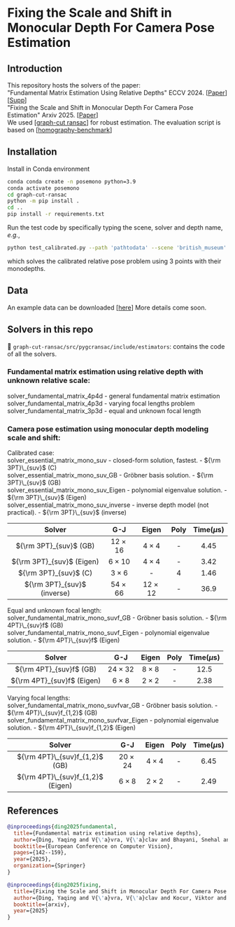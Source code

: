 # Fixing the Scale and Shift in Monocular Depth For Camera Pose Estimation

## Introduction
This repository hosts the solvers of the paper: <br />
"Fundamental Matrix Estimation Using Relative Depths" ECCV 2024. [[Paper](https://www.ecva.net/papers/eccv_2024/papers_ECCV/papers/08966.pdf)][[Supp](https://www.ecva.net/papers/eccv_2024/papers_ECCV/papers/08966-supp.pdf)] <br />
"Fixing the Scale and Shift in Monocular Depth For Camera Pose Estimation" Arxiv 2025. [[Paper](https://www.ecva.net/papers/eccv_2024/papers_ECCV/papers/08966.pdf)] <br />
We used [[graph-cut ransac](https://github.com/danini/graph-cut-ransac)] for robust estimation. The evaluation script is based on [[homography-benchmark](https://github.com/danini/homography-benchmark)] <br />

## Installation
Install in Conda environment 
```bash
conda conda create -n posemono python=3.9
conda activate posemono
cd graph-cut-ransac
python -m pip install .
cd ..
pip install -r requirements.txt
```
Run the test code by specifically typing the scene, solver and depth name, _e.g._,
```bash
python test_calibrated.py --path 'pathtodata' --scene 'british_museum' --solver 'mono' --depth 'unidepth'
```
which solves the calibrated relative pose problem using 3 points with their monodepths.

## Data
An example data can be downloaded [[here](https://drive.google.com/file/d/13ZRI8D5gxLi37xbjH0lNJ3tk6QWr0MuA/view?usp=drive_link)]
More details come soon.

## Solvers in this repo
:file_folder: ``graph-cut-ransac/src/pygcransac/include/estimators``: contains the code of all the solvers. 
### Fundamental matrix estimation using relative depth with unknown relative scale:

solver_fundamental_matrix_4p4d - general fundamental matrix estimation <br />
solver_fundamental_matrix_4p3d - varying focal lengths problem <br />
solver_fundamental_matrix_3p3d - equal and unknown focal length <br />


### Camera pose estimation using monocular depth modeling scale and shift:

Calibrated case: <br />
solver_essential_matrix_mono_suv - closed-form solution, fastest. - ${\rm 3PT}\_{suv}$ (C) <br />
solver_essential_matrix_mono_suv_GB  - Gröbner basis solution. - ${\rm 3PT}\_{suv}$ (GB) <br />
solver_essential_matrix_mono_suv_Eigen - polynomial eigenvalue solution. - ${\rm 3PT}\_{suv}$ (Eigen) <br />
solver_essential_matrix_mono_suv_inverse - inverse depth model (not practical). - ${\rm 3PT}\_{suv}$ (inverse) <br />

| Solver           | G-J | Eigen | Poly | Time($\mu$s) |
| :---------------: | :------: | :----: | :-------: | :-------: | 
| ${\rm 3PT}_{suv}$ (GB)       | $12\times 16$ |  $4\times 4$ | - | 4.45 | 
| ${\rm 3PT}_{suv}$ (Eigen)      | $6\times 10$ |  $4\times 4$ | - | 3.42 | 
| ${\rm 3PT}_{suv}$ (C)       | $3\times 6$ |  - | 4 | 1.46 | 
| ${\rm 3PT}_{suv}$ (inverse)        |  $54\times 66$ |  $12\times 12$ | - | 36.9 | 

Equal and unknown focal length: <br />
solver_fundamental_matrix_mono_suvf_GB  - Gröbner basis solution. - ${\rm 4PT}\_{suv}f$ (GB) <br />
solver_fundamental_matrix_mono_suvf_Eigen - polynomial eigenvalue solution. - ${\rm 4PT}\_{suv}f$ (Eigen) <br />

| Solver           | G-J | Eigen | Poly | Time($\mu$s) |
| :---------------: | :------: | :----: | :-------: | :-------: | 
| ${\rm 4PT}_{suv}f$ (GB)       | $24\times 32$ |  $8\times 8$ | - | 12.5 | 
| ${\rm 4PT}_{suv}f$ (Eigen)      | $6\times 8$ |  $2\times 2$ | - | 2.38 | 

Varying focal lengths: <br />
solver_fundamental_matrix_mono_suvfvar_GB  - Gröbner basis solution. - ${\rm 4PT}\_{suv}f_{1,2}$ (GB) <br />
solver_fundamental_matrix_mono_suvfvar_Eigen - polynomial eigenvalue solution. - ${\rm 4PT}\_{suv}f_{1,2}$ (Eigen) <br />

| Solver           | G-J | Eigen | Poly | Time($\mu$s) |
| :---------------: | :------: | :----: | :-------: | :-------: | 
| ${\rm 4PT}\_{suv}f_{1,2}$ (GB)       | $20\times 24$ |  $4\times 4$ | - | 6.45 | 
| ${\rm 4PT}\_{suv}f_{1,2}$ (Eigen)      | $6\times 8$ |  $2\times 2$ | - | 2.49 | 


## References
```BibTeX
@inproceedings{ding2025fundamental,
  title={Fundamental matrix estimation using relative depths},
  author={Ding, Yaqing and V{\'a}vra, V{\'a}clav and Bhayani, Snehal and Wu, Qianliang and Yang, Jian and Kukelova, Zuzana},
  booktitle={European Conference on Computer Vision},
  pages={142--159},
  year={2025},
  organization={Springer}
}
```
```BibTeX
@inproceedings{ding2025fixing,
  title={Fixing the Scale and Shift in Monocular Depth For Camera Pose Estimation},
  author={Ding, Yaqing and V{\'a}vra, V{\'a}clav and Kocur, Viktor and Yang, Jian and Sattler, Torsten and Kukelova, Zuzana},
  booktitle={arxiv},
  year={2025}
}
```